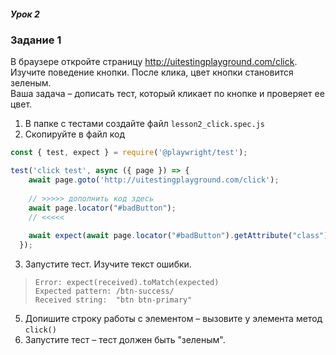 ##### Урок 2

### Задание 1

В браузере откройте страницу http://uitestingplayground.com/click. Изучите поведение кнопки. После клика, цвет кнопки становится зеленым.  
Ваша задача – дописать тест, который кликает по кнопке и проверяет ее цвет.
1. В папке с тестами создайте файл `lesson2_click.spec.js`
2. Скопируйте в файл код
```javascript
const { test, expect } = require('@playwright/test');

test('click test', async ({ page }) => {
    await page.goto('http://uitestingplayground.com/click');
    
    // >>>>> дополнить код здесь
    await page.locator("#badButton");
    // <<<<<
    
    await expect(await page.locator("#badButton").getAttribute("class")).toMatch(/btn-success/);
  });
```
3. Запустите тест. Изучите текст ошибки. 
> ```
> Error: expect(received).toMatch(expected)
> Expected pattern: /btn-success/
> Received string:  "btn btn-primary"
> ```
5. Допишите строку работы с элементом – вызовите у элемента метод `click()`
6. Запустите тест – тест должен быть "зеленым".
